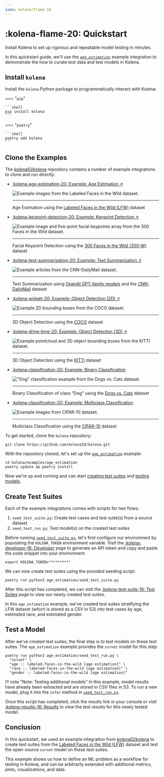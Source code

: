 ```yaml
---
icon: kolena/flame-16
---
```


# :kolena-flame-20: Quickstart

Install Kolena to set up rigorous and repeatable model testing in minutes.

In this quickstart guide, we'll use the
[`age_estimation`](https://github.com/kolenaIO/kolena/tree/trunk/examples/age_estimation) example integration to
demonstrate the how to curate test data and test models in Kolena.

## Install `kolena`

Install the `kolena` Python package to programmatically interact with Kolena:

=== "`pip`"

    ```shell
    pip install kolena
    ```

=== "`poetry`"

    ```shell
    poetry add kolena
    ```

## Clone the Examples

The [kolenaIO/kolena](https://github.com/kolenaIO/kolena) repository contains a number of example integrations to clone
and run directly:

<div class="grid cards" markdown>

- [:kolena-age-estimation-20: Example: Age Estimation ↗](https://github.com/kolenaIO/kolena/tree/trunk/examples/age_estimation)

    ![Example images from the Labeled Faces in the Wild dataset.](assets/images/LFW.jpg)

    ---

    Age Estimation using the [Labeled Faces in the Wild (LFW)](http://vis-www.cs.umass.edu/lfw/) dataset

- [:kolena-keypoint-detection-20: Example: Keypoint Detection ↗](https://github.com/kolenaIO/kolena/tree/trunk/examples/keypoint_detection)

    ![Example image and five-point facial keypoints array from the 300 Faces in the Wild dataset.](assets/images/300-W.jpg)

    ---

    Facial Keypoint Detection using the [300 Faces in the Wild (300-W)](https://ibug.doc.ic.ac.uk/resources/300-W/)
    dataset

- [:kolena-text-summarization-20: Example: Text Summarization ↗](https://github.com/kolenaIO/kolena/tree/trunk/examples/text_summarization)

    ![Example articles from the CNN-DailyMail dataset.](assets/images/CNN-DailyMail.jpg)

    ---

    Text Summarization using [OpenAI GPT-family models](https://platform.openai.com/docs/guides/gpt) and the
    [CNN-DailyMail](https://paperswithcode.com/dataset/cnn-daily-mail-1) dataset

- [:kolena-widget-20: Example: Object Detection (2D) ↗](https://github.com/kolenaIO/kolena/tree/trunk/examples/object_detection_2d)

    ![Example 2D bounding boxes from the COCO dataset.](assets/images/COCO-transportation.jpeg)

    ---

    2D Object Detection using the [COCO](https://cocodataset.org/#overview) dataset

- [:kolena-drive-time-20: Example: Object Detection (3D) ↗](https://github.com/kolenaIO/kolena/tree/trunk/examples/object_detection_3d)

    ![Example pointcloud and 3D object bounding boxes from the KITTI dataset.](assets/images/KITTI-pointcloud.png)

    ---

    3D Object Detection using the [KITTI](https://www.cvlibs.net/datasets/kitti/eval_object.php?obj_benchmark=3d) dataset

- [:kolena-classification-20: Example: Binary Classification](https://github.com/kolenaIO/kolena/tree/trunk/examples/classification#binary-classification-on-dogs-vs-cats)

    !["Dog" classification example from the Dogs vs. Cats dataset.](assets/images/classification-dog.jpg)

    ---

    Binary Classification of class "Dog" using the [Dogs vs. Cats](https://www.kaggle.com/c/dogs-vs-cats) dataset

- [:kolena-classification-20: Example: Multiclass Classification](https://github.com/kolenaIO/kolena/tree/trunk/examples/classification#multiclass-classification-on-cifar-10)

    ![Example images from CIFAR-10 dataset.](assets/images/CIFAR-10.jpg)

    ---

    Multiclass Classification using the [CIFAR-10](https://www.cs.toronto.edu/~kriz/cifar.html) dataset

</div>

To get started, clone the `kolena` repository:

```shell
git clone https://github.com/kolenaIO/kolena.git
```

With the repository cloned, let's set up the
[`age_estimation`](https://github.com/kolenaIO/kolena/tree/trunk/examples/age_estimation) example:

```shell
cd kolena/examples/age_estimation
poetry update && poetry install
```

Now we're up and running and can start [creating test suites](#create-test-suites) and
[testing models](#test-a-model).

## Create Test Suites

Each of the example integrations comes with scripts for two flows:

1. `seed_test_suite.py`: Create test cases and test suite(s) from a source dataset
2. `seed_test_run.py`: Test model(s) on the created test suites

Before running [`seed_test_suite.py`](https://github.com/kolenaIO/kolena/blob/trunk/examples/age_estimation/age_estimation/seed_test_suite.py),
let's first configure our environment by populating the `KOLENA_TOKEN`
environment variable. Visit the [:kolena-developer-16: Developer](https://app.kolena.io/redirect/developer) page to
generate an API token and copy and paste the code snippet into your environment:

```shell
export KOLENA_TOKEN="********"
```

We can now create test suites using the provided seeding script:

```shell
poetry run python3 age_estimation/seed_test_suite.py
```

After this script has completed, we can visit the [:kolena-test-suite-16: Test Suites](https://app.kolena.io/redirect/testing)
page to view our newly created test suites.

In this `age_estimation` example, we've created test suites stratifying the LFW dataset (which is stored as a CSV in
S3) into test cases by age, estimated race, and estimated gender.

## Test a Model

After we've created test suites, the final step is to test models on these test suites. The `age_estimation` example
provides the `ssrnet` model for this step:

```shell
poetry run python3 age_estimation/seed_test_run.py \
  "ssrnet" \
  "age :: labeled-faces-in-the-wild [age estimation]" \
  "race :: labeled-faces-in-the-wild [age estimation]" \
  "gender :: labeled-faces-in-the-wild [age estimation]"
```

!!! note "Note: Testing additional models"
    In this example, model results have already been extracted and are stored in CSV files in S3. To run a new model,
    plug it into the `infer` method in [`seed_test_run.py`](https://github.com/kolenaIO/kolena/blob/trunk/examples/age_estimation/age_estimation/seed_test_run.py).

Once this script has completed, click the results link in your console or visit
[:kolena-results-16: Results](https://app.kolena.io/redirect/results) to view the test results for this newly tested model.

## Conclusion

In this quickstart, we used an example integration from [kolenaIO/kolena](https://github.com/kolenaIO/kolena) to create
test suites from the [Labeled Faces in the Wild (LFW)](http://vis-www.cs.umass.edu/lfw/) dataset and test the
open-source `ssrnet` model on these test suites.

This example shows us how to define an ML problem as a workflow for testing in Kolena, and can be arbitrarily extended
with additional metrics, plots, visualizations, and data.
